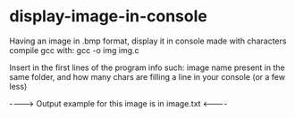 # display-image-in-console
Having an image in .bmp format, display it in console made with characters
compile gcc with: gcc -o img img.c

Insert in the first lines of the program info such: image name present in the same folder, and how many chars are filling a line in your console (or a few less)

----> Output example for this image is in image.txt <----
